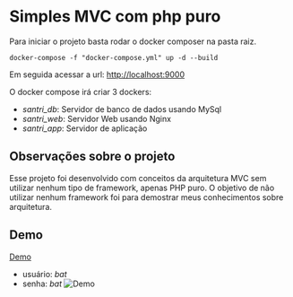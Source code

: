 # Simples MVC com php puro

Para iniciar o projeto basta rodar o docker composer na pasta raiz.
```
docker-compose -f "docker-compose.yml" up -d --build
```
Em seguida acessar a url: [http://localhost:9000](http://localhost:9000)

O docker compose irá criar 3 dockers:
 - *santri_db*: Servidor de banco de dados usando MySql
 - *santri_web*: Servidor Web usando Nginx
 - *santri_app*: Servidor de aplicação
 
 ## Observações sobre o projeto
 Esse projeto foi desenvolvido com conceitos da arquitetura MVC sem utilizar nenhum tipo de framework, apenas PHP puro. O objetivo de não utilizar nenhum framework foi para demostrar meus conhecimentos sobre arquitetura.

## Demo
[Demo](http://santri.nucleoassistir.com/login)
- usuário: *bat*
- senha: *bat*
![Demo](https://github.com/gilsonterra/teste-santri/blob/master/demo.gif)
